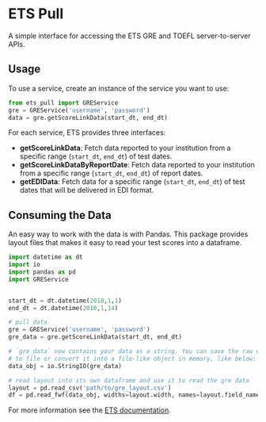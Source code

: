 # ETS Pull

A simple interface for accessing the ETS GRE and TOEFL server-to-server APIs.


## Usage
To use a service, create an instance of the service you want to use:

```python
from ets_pull import GREService
gre = GREService('username', 'password')
data = gre.getScoreLinkData(start_dt, end_dt)
```
    
For each service, ETS provides three interfaces:

- **getScoreLinkData**: Fetch data reported to your institution from a specific range (`start_dt`, `end_dt`) of test dates.
- **getScoreLinkDataByReportDate**: Fetch data reported to your institution from a specific range (`start_dt`, `end_dt`) of report dates.
- **getEDIData**: Fetch data for a specific range (`start_dt`, `end_dt`) of test dates that will be delivered in EDI format.

## Consuming the Data
An easy way to work with the data is with Pandas. This package provides layout files that makes it easy to read your test scores into a dataframe.

```Python
import datetime as dt
import io
import pandas as pd
import GREService


start_dt = dt.datetime(2018,1,1)
end_dt = dt.datetime(2018,1,14)

# pull data
gre = GREService('username', 'password')
gre_data = gre.getScoreLinkData(start_dt, end_dt)

# `gre_data` now contains your data as a string. You can save the raw data 
# to file or convert it into a file-like object in memory, like below:
data_obj = io.StringIO(gre_data)

# read layout into its own dataframe and use it to read the gre data
layout = pd.read_csv('path/to/gre_layout.csv')
df = pd.read_fwf(data_obj, widths=layout.width, names=layout.field_name)
```


For more information see the [ETS documentation](https://www.ets.org/portal/scores-server/).
